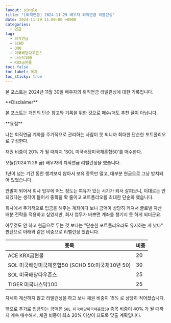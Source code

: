 ```yaml
---
layout: single
title: "[퇴직연금] 2024-11-29 배우자 퇴직연금 리밸런싱"
date: 2024-11-29 11:00:00 +0900
categories: 
  - 연금
tag: 
  - 퇴직연금
  - SCHD
  - QQQ
  - 미국배당다우존스
  - 나스닥100
  - KRX금현물
toc: false
toc_label: 목차
toc_sticky: true
---
```


본 포스트는 2024년 11월 30일 배우자의 퇴직연금 리밸런싱에 대한 기록입니다.

<div class="notice--warning" markdown="1">
**Disclaimer**

본 포스트는 개인의 단순 참고와  기록을 위한 것으로 매수/매도 추천 글이 아닙니다.
</div>

<div class="notice" markdown="1">
**요점**

나는 퇴직연금 계좌를 주기적으로 관리하는 사람이 못 되니까 최대한 단순한 포트폴리오로 구성한다.

채권 비중이 20% 가 될 때까지 'SOL 미국배당미국채혼합50'를 매수한다.
</div>

오늘(2024.11.29 금) 배우자의 퇴직연금 리밸런싱을 했습니다.

1년이 넘는 기간 동안 챙겨보지 않아서 보유 종목만 많고, 대부분 현금으로 그냥 방치되어 있었습니다.

연말이 되어서 회사 업무에 어느 정도는 여유가 있는 시기가 되서 살펴보니, 이대로는 안 되겠다는 생각이 들어서 종목을 확 줄이고 포트폴리오를 최대한 단순화 했습니다.

회사에서 주기적으로 입금을 해주는 계좌이다 보니 금액이 상당히 커져서 글로벌 자산 배분 전략을 적용하고 싶었지만, 회사 업무가 바쁘면 계좌를 챙기지 못 하게 되더군요.

아무것도 안 하고 현금으로 두는 것 보다는 "단순한 포트폴리오라도 유지하는 게 낫다" 판단으로 아래와 같은 비중으로 리밸런싱 했습니다.

| 종목 | 비중 |
|---|---|
| ACE KRX금현물 | 20 |
| SOL 미국배당미국채혼합50 (SCHD 50:미국채10년 50) | 30 |
| SOL 미국배당다우존스 | 25 |
| TIGER 미국나스닥100 | 25 |

자세히 계산하지 않고 리밸런싱을 하고 보니 채권 비중이 15% 로 상당히 적어졌습니다.

앞으로 추가로 입금되는 금액은 `SOL 미국배당미국채혼합50` 종목 비중이 40% 가 될 때까지 계속 매수해서, 채권 비중이 최소 20% 이상이 되도록 맞출 계획입니다.
